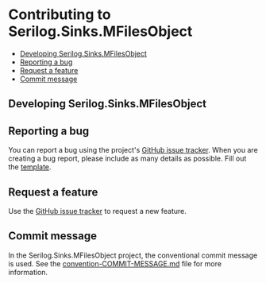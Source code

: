 # Contributing to Serilog.Sinks.MFilesObject<!-- omit in toc -->

- [Developing Serilog.Sinks.MFilesObject](#developing-serilogsinksmfilesobject)
- [Reporting a bug](#reporting-a-bug)
- [Request a feature](#request-a-feature)
- [Commit message](#commit-message)


## Developing Serilog.Sinks.MFilesObject

## Reporting a bug

You can report a bug using the project's [GitHub issue tracker](https://github.com/victorvogelpoel/Serilog.Sinks.MFilesObject/issues). When you are creating a bug report, please include as many details as possible. Fill out the [template](https://github.com/victorvogelpoel/Serilog.Sinks.MFilesObject/.github/blob/master/.github/ISSUE_TEMPLATE/bug_report.md).

## Request a feature

Use the [GitHub issue tracker](https://github.com/victorvogelpoel/Serilog.Sinks.MFilesObject/issues) to request a new feature.

## Commit message

In the Serilog.Sinks.MFilesObject project, the conventional commit message is used. See the [convention-COMMIT-MESSAGE.md](../../convention-COMMIT-MESSAGE.md) file for more information.
